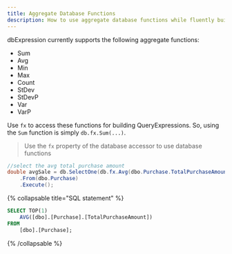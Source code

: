 ```yaml
---
title: Aggregate Database Functions
description: How to use aggregate database functions while fluently building query expressions.
---
```


dbExpression currently supports the following aggregate functions:
* Sum
* Avg
* Min
* Max
* Count
* StDev
* StDevP
* Var
* VarP

Use ```fx``` to access these functions for building QueryExpressions. So, using the ```Sum``` function is simply ```db.fx.Sum(...)```.

> Use the ```fx``` property of the database accessor to use database functions

```csharp
//select the avg total purchase amount
double avgSale = db.SelectOne(db.fx.Avg(dbo.Purchase.TotalPurchaseAmount))
    .From(dbo.Purchase)
    .Execute();
```

{% collapsable title="SQL statement" %}
```sql
SELECT TOP(1)
	AVG([dbo].[Purchase].[TotalPurchaseAmount])
FROM
	[dbo].[Purchase];
```
{% /collapsable %}